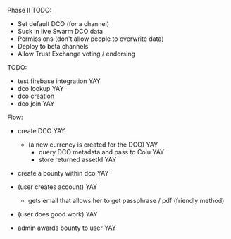 
Phase II TODO:

- Set default DCO (for a channel)  
- Suck in live Swarm DCO data
- Permissions (don't allow people to overwrite data)
- Deploy to beta channels
- Allow Trust Exchange voting / endorsing

TODO:

- test firebase integration YAY
- dco lookup YAY
- dco creation  
- dco join YAY

Flow:

- create DCO YAY
  - (a new currency is created for the DCO) YAY
     - query DCO metadata and pass to Colu YAY
     - store returned assetId YAY

- create a bounty within dco YAY
- (user creates account) YAY
    - gets email that allows her to get passphrase / pdf (friendly method)
- (user does good work) YAY
- admin awards bounty to user YAY
